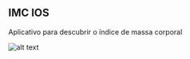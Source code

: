 ## IMC IOS

Aplicativo para descubrir o índice de massa corporal

![alt text](https://i.ibb.co/VS0zGZP/Captura-de-Tela-2020-12-14-a-s-12-24-11.png)

